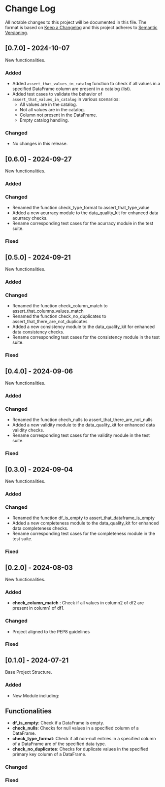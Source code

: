 # Change Log
All notable changes to this project will be documented in this file.
The format is based on [Keep a Changelog](http://keepachangelog.com/)
and this project adheres to [Semantic Versioning](http://semver.org/).

## [0.7.0] - 2024-10-07
New functionalities.
### Added
- Added `assert_that_values_in_catalog` function to check if all values in a specified DataFrame column are present in a catalog (list).
- Added test cases to validate the behavior of `assert_that_values_in_catalog` in various scenarios:
  - All values are in the catalog.
  - Not all values are in the catalog.
  - Column not present in the DataFrame.
  - Empty catalog handling.

### Changed
- No changes in this release.

## [0.6.0] - 2024-09-27
New functionalities.
### Added

### Changed
- Renamed the function check_type_format to  assert_that_type_value
- Added a new acurracy module to the data_quality_kit for enhanced data acurracy checks.
- Rename corresponding test cases for the acurracy module in the test suite.

### Fixed

## [0.5.0] - 2024-09-21
New functionalities.
### Added

### Changed
- Renamed the function check_column_match to assert_that_columns_values_match
- Renamed the function check_no_duplicates to assert_that_there_are_not_duplicates
- Added a new consistency module to the data_quality_kit for enhanced data consistency checks.
- Rename corresponding test cases for the consistency module in the test suite.

### Fixed

## [0.4.0] - 2024-09-06
New functionalities.
### Added

### Changed
- Renamed the function chech_nulls to assert_that_there_are_not_nulls
- Added a new validity module to the data_quality_kit for enhanced data validity checks.
- Rename corresponding test cases for the validity module in the test suite.

### Fixed

## [0.3.0] - 2024-09-04
New functionalities.
### Added

### Changed
- Renamed the function df_is_empty to assert_that_dataframe_is_empty
- Added a new completeness module to the data_quality_kit for enhanced data completeness checks.
- Rename corresponding test cases for the completeness module in the test suite.

### Fixed

## [0.2.0] - 2024-08-03
New functionalities.
### Added
- **check_column_match** : Check if all values in column2 of df2 are present in column1 of df1.
### Changed
- Project aligned to the PEP8 guidelines
### Fixed


## [0.1.0] - 2024-07-21
Base Project Structure.
### Added
- New Module including:
## Functionalities
- **df_is_empty**: Check if a DataFrame is empty.
- **check_nulls**: Checks for null values in a specified column of a DataFrame.
- **check_type_format**: Check if all non-null entries in a specified column of a DataFrame are of the specified data type.
- **check_no_duplicates**: Checks for duplicate values in the specified primary key column of a DataFrame.
### Changed
### Fixed